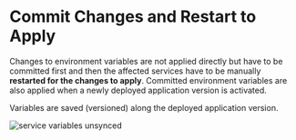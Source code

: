 # Commit Changes and Restart to Apply

Changes to environment variables are not applied directly but have to be committed first and then the affected services have to be manually **restarted for the changes to apply**. Committed environment variables are also applied when a newly deployed application version is activated.

Variables are saved (versioned) along the deployed application version.

![service variables unsynced](/service-variables-unsynced.png "service variables unsynced")

